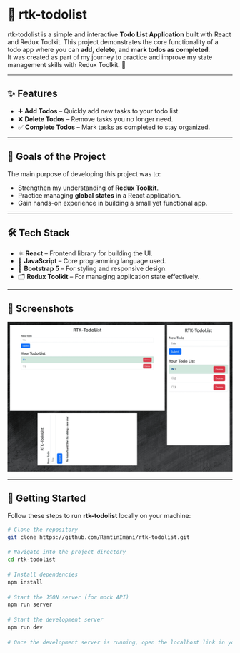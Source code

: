 # 📝 rtk-todolist

rtk-todolist is a simple and interactive **Todo List Application** built with React and Redux Toolkit. This project demonstrates the core functionality of a todo app where you can **add**, **delete**, and **mark todos as completed**.  
It was created as part of my journey to practice and improve my state management skills with Redux Toolkit. 🚀

---

## ✨ Features

- ➕ **Add Todos** – Quickly add new tasks to your todo list.  
- ❌ **Delete Todos** – Remove tasks you no longer need.  
- ✅ **Complete Todos** – Mark tasks as completed to stay organized.  

---

## 🎯 Goals of the Project

The main purpose of developing this project was to:  
- Strengthen my understanding of **Redux Toolkit**.  
- Practice managing **global states** in a React application.  
- Gain hands-on experience in building a small yet functional app.  

---

## 🛠️ Tech Stack

- ⚛️ **React** – Frontend library for building the UI.  
- 📜 **JavaScript** – Core programming language used.  
- 🎨 **Bootstrap 5** – For styling and responsive design.  
- 🗂️ **Redux Toolkit** – For managing application state effectively.  

---

## 📸 Screenshots

![preview image](/preview.png)

---

## 🚀 Getting Started

Follow these steps to run **rtk-todolist** locally on your machine:

```bash
# Clone the repository
git clone https://github.com/RamtinImani/rtk-todolist.git

# Navigate into the project directory
cd rtk-todolist

# Install dependencies
npm install

# Start the JSON server (for mock API)
npm run server

# Start the development server
npm run dev

# Once the development server is running, open the localhost link in your browser to start using rtk-todolist😃
